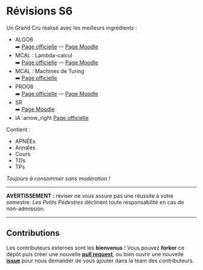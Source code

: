 # Révisions S6

Un Grand Cru réalisé avec les meilleurs ingrédients :
* ALGO6  
  :arrow_right: [Page officielle](http://mescal.imag.fr/membres/jean-marc.vincent/index.html/ALGO6/index.html) :wavy_dash: [Page Moodle](https://im2ag-moodle.e.ujf-grenoble.fr/course/view.php?id=262)
* MCAL : Lambda-calcul  
  :arrow_right: [Page officielle](http://www-verimag.imag.fr/~monin/EnseignementPublic/L3/MCAL/) :wavy_dash: [Page Moodle](https://im2ag-moodle.e.ujf-grenoble.fr/course/view.php?id=296)
* MCAL : Machines de Turing  
  :arrow_right: [Page officielle](http://www-verimag.imag.fr/~perin/enseignement/L3/mcal/accueil/)
* PROG6  
  :arrow_right: [Page officielle](http://inf362.forge.imag.fr/) :wavy_dash: [Page Moodle](https://im2ag-moodle.e.ujf-grenoble.fr/course/view.php?id=136)
* SR  
  :arrow_right: [Page Moodle](https://im2ag-moodle.e.ujf-grenoble.fr/course/view.php?id=258)
* IA
  :arrow_right [Page officielle](http://ama.liglab.fr/~amini/Cours/L3/)

Contient :
* APNÉEs
* Annales
* Cours
* TDs
* TPs

*Toujours à consommer sans modération !*

***

**AVERTISSEMENT :** réviser ne vous assure pas une réussite à votre semestre. *Les Petits Pédestres* déclinent toute responsabilité en cas de non-admission.  

***

## Contributions

Les contributeurs externes sont les **bienvenus** ! Vous pouvez **forker** ce dépôt puis créer une nouvelle [**pull request**](https://github.com/lespetitspedestres/Revisions_S6/compare), ou bien ouvrir une nouvelle [**issue**](https://github.com/lespetitspedestres/Revisions_S6/issues/new) pour nous demander de vous ajouter dans la team des contributeurs.
